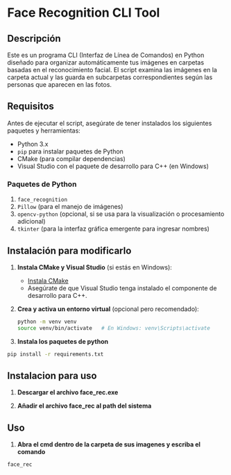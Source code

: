 # Face Recognition CLI Tool

## Descripción

Este es un programa CLI (Interfaz de Línea de Comandos) en Python diseñado para organizar automáticamente tus imágenes en carpetas basadas en el reconocimiento facial. El script examina las imágenes en la carpeta actual y las guarda en subcarpetas correspondientes según las personas que aparecen en las fotos.

## Requisitos

Antes de ejecutar el script, asegúrate de tener instalados los siguientes paquetes y herramientas:

- Python 3.x
- `pip` para instalar paquetes de Python
- CMake (para compilar dependencias)
- Visual Studio con el paquete de desarrollo para C++ (en Windows)

### Paquetes de Python

1. `face_recognition`
2. `Pillow` (para el manejo de imágenes)
3. `opencv-python` (opcional, si se usa para la visualización o procesamiento adicional)
4. `tkinter` (para la interfaz gráfica emergente para ingresar nombres)

## Instalación para modificarlo

1. **Instala CMake y Visual Studio** (si estás en Windows):

   - [Instala CMake](https://cmake.org/install/)
   - Asegúrate de que Visual Studio tenga instalado el componente de desarrollo para C++.

2. **Crea y activa un entorno virtual** (opcional pero recomendado):

   ```bash
   python -m venv venv
   source venv/bin/activate   # En Windows: venv\Scripts\activate
   ```

3. **Instala los paquetes de python**

```bash
pip install -r requirements.txt
```

## Instalacion para uso

1. **Descargar el archivo face_rec.exe**

2. **Añadir el archivo face_rec al path del sistema**

## Uso

1. **Abra el cmd dentro de la carpeta de sus imagenes y escriba el comando**

```bash
face_rec
```
